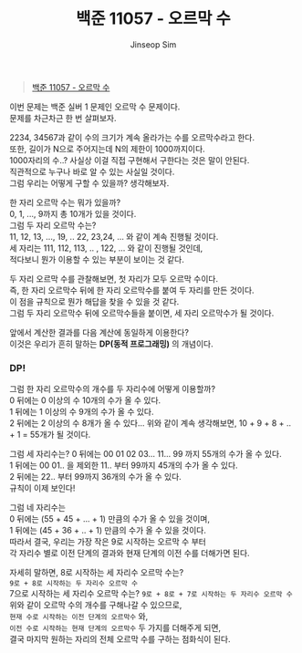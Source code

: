 ﻿---
layout: post
title: "백준 11057 - 오르막 수"
categories: Baekjoon
tags: [cpp]
author:
  - Jinseop Sim
---
> [백준 11057 - 오르막 수](https://www.acmicpc.net/problem/11057)

이번 문제는 백준 실버 1 문제인 오르막 수 문제이다.  
문제를 차근차근 한 번 살펴보자.  

2234, 34567과 같이 수의 크기가 계속 올라가는 수를 오르막수라고 한다.  
또한, 길이가 N으로 주어지는데 N의 제한이 1000까지이다.  
1000자리의 수..? 사실상 이걸 직접 구현해서 구한다는 것은 말이 안된다.  
직관적으로 누구나 바로 알 수 있는 사실일 것이다.  
그럼 우리는 어떻게 구할 수 있을까? 생각해보자.  

한 자리 오르막 수는 뭐가 있을까?  
0, 1, ..., 9까지 총 10개가 있을 것이다.  
그럼 두 자리 오르막 수는?  
11, 12, 13, ..., 19, .. 22, 23,24, ...  와 같이 계속 진행될 것이다.  
세 자리는 111, 112, 113, .. , 122, ... 와 같이 진행될 것인데,  
적다보니 뭔가 이용할 수 있는 부분이 보이는 것 같다.  

두 자리 오르막 수를 관찰해보면, 첫 자리가 모두 오르막 수이다.  
즉, 한 자리 오르막수 뒤에 한 자리 오르막수를 붙여 두 자리를 만든 것이다.  
이 점을 규칙으로 뭔가 해답을 찾을 수 있을 것 같다.  
그럼 두 자리 오르막수 뒤에 오르막수들을 붙이면, 세 자리 오르막수가 될 것이다.  

앞에서 계산한 결과를 다음 계산에 동일하게 이용한다?  
이것은 우리가 흔히 말하는 __DP(동적 프로그래밍)__ 의 개념이다.  

### DP!
그럼 한 자리 오르막수의 개수를 두 자리수에 어떻게 이용할까?  
0 뒤에는 0 이상의 수 10개의 수가 올 수 있다.  
1 뒤에는 1 이상의 수 9개의 수가 올 수 있다.  
2 뒤에는 2 이상의 수 8개가 올 수 있다...
위와 같이 계속 생각해보면, 10 + 9 + 8 + .. + 1 = 55개가 될 것이다.  

그럼 세 자리수는?
0 뒤에는 00 01 02 03... 11... 99 까지 55개의 수가 올 수 있다.  
1 뒤에는 00 01.. 을 제외한 11.. 부터 99까지 45개의 수가 올 수 있다.  
2 뒤에는 22.. 부터 99까지 36개의 수가 올 수 있다.  
규칙이 이제 보인다!  

그럼 네 자리수는  
0 뒤에는 (55 + 45 + ... + 1) 만큼의 수가 올 수 있을 것이며,  
1 뒤에는 (45 + 36 + .. + 1) 만큼의 수가 올 수 있을 것이다.  
따라서 결국, 우리는 가장 작은 9로 시작하는 오르막 수 부터  
각 자리수 별로 이전 단계의 결과와 현재 단계의 이전 수를 더해가면 된다.  

자세히 말하면, 8로 시작하는 세 자리수 오르막 수는?  
```9로 + 8로 시작하는 두 자리수 오르막 수```  
7으로 시작하는 세 자리수 오르막 수는?
```9로 + 8로 + 7로 시작하는 두 자리수 오르막 수```
위와 같이 오르막 수의 개수를 구해나갈 수 있으므로,  
```현재 수로 시작하는 이전 단계의 오르막수``` 와,  
```이전 수로 시작하는 현재 단계의 오르막수``` 두 가지를 더해주게 되면,  
결국 마지막 원하는 자리의 전체 오르막 수를 구하는 점화식이 된다.  
